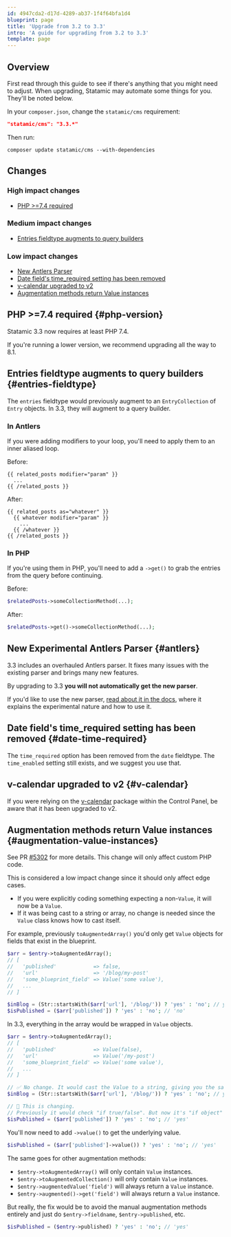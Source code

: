 ```yaml
---
id: 4947cda2-d17d-4289-ab37-1f4f64bfa1d4
blueprint: page
title: 'Upgrade from 3.2 to 3.3'
intro: 'A guide for upgrading from 3.2 to 3.3'
template: page
---
```

## Overview

First read through this guide to see if there's anything that you might need to adjust.
When upgrading, Statamic may automate some things for you. They'll be noted below.

In your `composer.json`, change the `statamic/cms` requirement:

```json
"statamic/cms": "3.3.*"
```

Then run:

``` shell
composer update statamic/cms --with-dependencies
```

## Changes

### High impact changes
- [PHP >=7.4 required](#php-version)

### Medium impact changes
- [Entries fieldtype augments to query builders](#entries-fieldtype)

### Low impact changes
- [New Antlers Parser](#antlers)
- [Date field's time_required setting has been removed](#date-time-required)
- [v-calendar upgraded to v2](#v-calendar)
- [Augmentation methods return Value instances](#augmentation-value-instances)


## PHP >=7.4 required {#php-version}

Statamic 3.3 now requires at least PHP 7.4.

If you're running a lower version, we recommend upgrading all the way to 8.1.


## Entries fieldtype augments to query builders {#entries-fieldtype}

The `entries` fieldtype would previously augment to an `EntryCollection` of `Entry` objects. In 3.3, they will augment to a query builder.

### In Antlers

If you were adding modifiers to your loop, you'll need to apply them to an inner aliased loop.

Before:

```
{{ related_posts modifier="param" }}
  ...
{{ /related_posts }}
```

After:

```
{{ related_posts as="whatever" }}
  {{ whatever modifier="param" }}
    ...
  {{ /whatever }}
{{ /related_posts }}
```

### In PHP

If you're using them in PHP, you'll need to add a `->get()` to grab the entries from the query before continuing.

Before:

```php
$relatedPosts->someCollectionMethod(...);
```

After:

```php
$relatedPosts->get()->someCollectionMethod(...);
```

## New Experimental Antlers Parser {#antlers}

3.3 includes an overhauled Antlers parser. It fixes many issues with the existing parser and brings many new features.

By upgrading to 3.3 **you will not automatically get the new parser**.

If you'd like to use the new parser, [read about it in the docs](/new-antlers-parser), where it explains the experimental nature and how to use it.


## Date field's time_required setting has been removed {#date-time-required}

The `time_required` option has been removed from the `date` fieldtype.
The `time_enabled` setting still exists, and we suggest you use that.


## v-calendar upgraded to v2 {#v-calendar}

If you were relying on the [v-calendar](https://github.com/nathanreyes/v-calendar) package within the Control Panel, be aware that it has been upgraded to v2.


## Augmentation methods return Value instances {#augmentation-value-instances}

See PR [#5302](https://github.com/statamic/cms/issues/5302) for more details. This change will only affect custom PHP code.

This is considered a low impact change since it should only affect edge cases.

- If you were explicitly coding something expecting a non-`Value`, it will now be a `Value`.
- If it was being cast to a string or array, no change is needed since the `Value` class knows how to cast itself.

For example, previously `toAugmentedArray()` you'd only get `Value` objects for fields that exist in the blueprint.

```php
$arr = $entry->toAugmentedArray();
// [
//   'published'            => false,
//   'url'                  => '/blog/my-post'
//   'some_blueprint_field' => Value('some value'),
//   ...
// ]
```

```php
$inBlog = (Str::startsWith($arr['url'], '/blog/')) ? 'yes' : 'no'; // yes
$isPublished = ($arr['published']) ? 'yes' : 'no'; // 'no'
```

In 3.3, everything in the array would be wrapped in `Value` objects.

```php
$arr = $entry->toAugmentedArray();
// [
//   'published'            => Value(false),
//   'url'                  => Value('/my-post')
//   'some_blueprint_field' => Value('some value'),
//   ...
// ]

// ✅ No change. It would cast the Value to a string, giving you the same outcome.
$inBlog = (Str::startsWith($arr['url'], '/blog/')) ? 'yes' : 'no'; // yes

// 🚨 This is changing.
// Previously it would check "if true/false". But now it's "if object" which will always be true.
$isPublished = ($arr['published']) ? 'yes' : 'no'; // 'yes'
```

You'll now need to add `->value()` to get the underlying value.

```php
$isPublished = ($arr['published']->value()) ? 'yes' : 'no'; // 'yes'
```

The same goes for other augmentation methods:
- `$entry->toAugmentedArray()` will only contain `Value` instances.
- `$entry->toAugmentedCollection()` will only contain `Value` instances.
- `$entry->augmentedValue('field')` will always return a `Value` instance.
- `$entry->augmented()->get('field')` will always return a `Value` instance.

But really, the fix would be to avoid the manual augmentation methods entirely and just do `$entry->fieldname`, `$entry->published`, etc.

```php
$isPublished = ($entry->published) ? 'yes' : 'no'; // 'yes'
```
